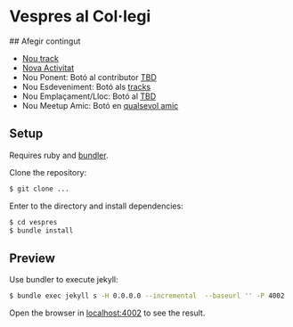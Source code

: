# Vespres al Col·legi

## Afegir contingut

- [Nou track](https://github.com/coeinf/vespres/new/master/_tracks?&value=---%0Atitle%3A%20Nom%20del%20track%0A%23level%3A%20advanced%0A%23sponsors%3A%0A%23%20%20-%20un-bon-sponsor%0A---%0Abuit%0A%20%20%20)
- [Nova Activitat](https://github.com/coeinf/vespres/new/master/_activities?&value=---%0Atitle%3A%20Nom%20de%20la%20activitat%0Aimage%3A%20https%3A%2F%2Fplaceimg.com%2F800%2F450%2Fnature%0Adate%3A%202099-12-31%20%23%20tbd%0A---%0A%0AInformaci%C3%B3%20sobre%20la%20activitat.%0A%20%20%20)
- Nou Ponent: Botó al contributor [TBD](http://coeinf.github.io/vespres/contributors/tbd)
- Nou Esdeveniment: Botó als [tracks](http://coeinf.github.io/vespres/)
- Nou Emplaçament/Lloc: Botó al [TBD](http://coeinf.github.io/vespres/venues/tbd)
- Nou Meetup Amic: Botó en [qualsevol amic](http://coeinf.github.io/vespres/friends/sudoers-barcelona)

## Setup

Requires ruby and [bundler](http://bundler.io/).

Clone the repository:

```bash
$ git clone ...
```

Enter to the directory and install dependencies:

```bash
$ cd vespres
$ bundle install
```


## Preview

Use bundler to execute jekyll:

```bash
$ bundle exec jekyll s -H 0.0.0.0 --incremental  --baseurl '' -P 4002
```

Open the browser in [localhost:4002](http://localhost:4002) to see the result.
